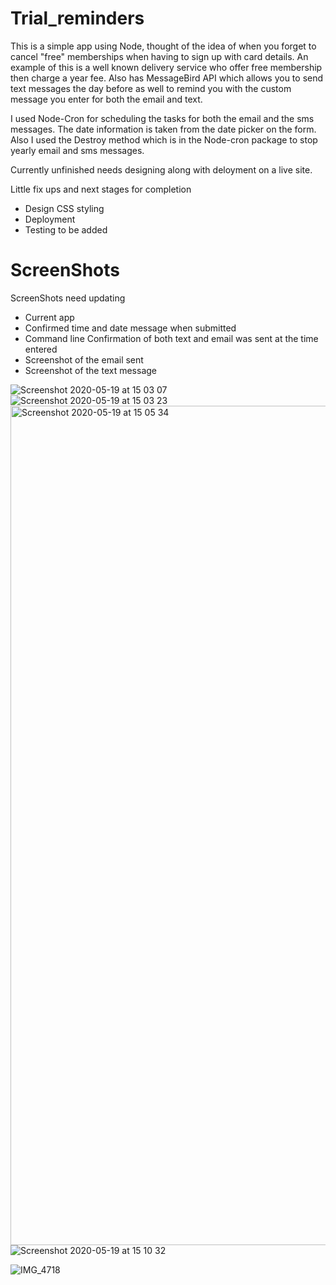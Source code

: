# Trial_reminders

This is a simple app using Node, thought of the idea of when you forget to cancel "free" memberships when having to sign up with card details. An example of this is a well known delivery service who offer free membership then charge a year fee. Also has MessageBird API which allows you to send text messages the day before as well to remind you with the custom message you enter for both the email and text. 

I used Node-Cron for scheduling the tasks for both the email and the sms messages. The date information is taken from the date picker on the form. Also I used the Destroy method which is in the Node-cron package to stop yearly email and sms messages. 

Currently unfinished needs designing along with deloyment on a live site.

Little fix ups and next stages for completion 

* Design CSS styling
* Deployment
* Testing to be added


# ScreenShots
ScreenShots need updating 

* Current app 
* Confirmed time and date message when submitted
* Command line Confirmation of both text and email was sent at the time entered
* Screenshot of the email sent 
* Screenshot of the text message 


![Screenshot 2020-05-19 at 15 03 07](https://user-images.githubusercontent.com/57540755/82337732-009b6a80-99e4-11ea-8eb3-396c68751e3c.png)
![Screenshot 2020-05-19 at 15 03 23](https://user-images.githubusercontent.com/57540755/82337979-422c1580-99e4-11ea-9667-71bfae6fb98f.png)
<img width="1343" alt="Screenshot 2020-05-19 at 15 05 34" src="https://user-images.githubusercontent.com/57540755/82338068-5a9c3000-99e4-11ea-932c-843fe0e64f33.png">
![Screenshot 2020-05-19 at 15 10 32](https://user-images.githubusercontent.com/57540755/82338147-71db1d80-99e4-11ea-83f0-54aa378527c9.png)

![IMG_4718](https://user-images.githubusercontent.com/57540755/82338370-bbc40380-99e4-11ea-99de-7cec93e384e6.PNG)
